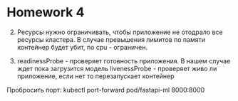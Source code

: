 # Homework 4

2. Ресурсы нужно ограничивать, чтобы приложение не отодрало все
ресурсы кластера. В случае превышения лимитов по
памяти контейнер будет убит, по cpu - ограничен.

3. readinessProbe - проверяет готовность приложения. В нашем случае ждет пока загрузится модель
livenessProbe -  проверяет живо ли приложение, если нет то перезапускает контейнер


Пробросить порт: kubectl port-forward pod/fastapi-ml 8000:8000